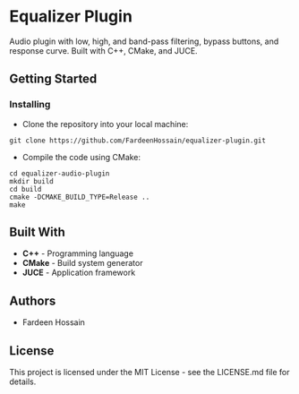 # Equalizer Plugin

Audio plugin with low, high, and band-pass filtering, bypass buttons, and response curve. Built with C++, CMake, and JUCE.

## Getting Started

### Installing

- Clone the repository into your local machine:

```
git clone https://github.com/FardeenHossain/equalizer-plugin.git
```

- Compile the code using CMake:

```
cd equalizer-audio-plugin
mkdir build
cd build
cmake -DCMAKE_BUILD_TYPE=Release ..
make
```

## Built With

- **C++** - Programming language
- **CMake** - Build system generator
- **JUCE** - Application framework

## Authors

- Fardeen Hossain

## License

This project is licensed under the MIT License - see the LICENSE.md file for details.
